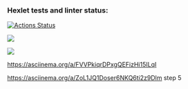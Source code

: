 ### Hexlet tests and linter status:
[![Actions Status](https://github.com/Yagamama/python-project-50/actions/workflows/hexlet-check.yml/badge.svg)](https://github.com/Yagamama/python-project-50/actions)

<a href="https://codeclimate.com/github/Yagamama/python-project-50/maintainability"><img src="https://api.codeclimate.com/v1/badges/6b3700ce925a1aa71f34/maintainability" /></a>

<a href="https://codeclimate.com/github/Yagamama/python-project-49/test_coverage"><img src="https://api.codeclimate.com/v1/badges/b0d1a8541e86b4fab3fa/test_coverage" /></a>

https://asciinema.org/a/FVVPkiqrDPxgQEFizHi15ILqI

https://asciinema.org/a/ZoL1JQ1Doser6NKQ6ti2z9Dlm step 5
